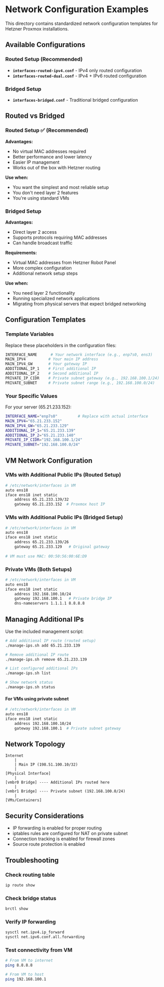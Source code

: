# Network Configuration Examples

This directory contains standardized network configuration templates for Hetzner Proxmox installations.

## Available Configurations

### Routed Setup (Recommended)

- **`interfaces-routed-ipv4.conf`** - IPv4 only routed configuration
- **`interfaces-routed-dual.conf`** - IPv4 + IPv6 routed configuration

### Bridged Setup

- **`interfaces-bridged.conf`** - Traditional bridged configuration

## Routed vs Bridged

### Routed Setup ✅ (Recommended)

**Advantages:**
- No virtual MAC addresses required
- Better performance and lower latency
- Easier IP management
- Works out of the box with Hetzner routing

**Use when:**
- You want the simplest and most reliable setup
- You don't need layer 2 features
- You're using standard VMs

### Bridged Setup

**Advantages:**
- Direct layer 2 access
- Supports protocols requiring MAC addresses
- Can handle broadcast traffic

**Requirements:**
- Virtual MAC addresses from Hetzner Robot Panel
- More complex configuration
- Additional network setup steps

**Use when:**
- You need layer 2 functionality
- Running specialized network applications
- Migrating from physical servers that expect bridged networking

## Configuration Templates

### Template Variables

Replace these placeholders in the configuration files:

```bash
INTERFACE_NAME      # Your network interface (e.g., enp7s0, ens3)
MAIN_IPV4          # Your main IP address
MAIN_IPV4_GW       # Your gateway IP
ADDITIONAL_IP_1    # First additional IP
ADDITIONAL_IP_2    # Second additional IP
PRIVATE_IP_CIDR    # Private subnet gateway (e.g., 192.168.100.1/24)
PRIVATE_SUBNET     # Private subnet range (e.g., 192.168.100.0/24)
```

### Your Specific Values

For your server (65.21.233.152):

```bash
INTERFACE_NAME="enp7s0"         # Replace with actual interface
MAIN_IPV4="65.21.233.152"
MAIN_IPV4_GW="65.21.233.129"
ADDITIONAL_IP_1="65.21.233.139"
ADDITIONAL_IP_2="65.21.233.140"
PRIVATE_IP_CIDR="192.168.100.1/24"
PRIVATE_SUBNET="192.168.100.0/24"
```

## VM Network Configuration

### VMs with Additional Public IPs (Routed Setup)

```bash
# /etc/network/interfaces in VM
auto ens18
iface ens18 inet static
    address 65.21.233.139/32
    gateway 65.21.233.152  # Proxmox host IP
```

### VMs with Additional Public IPs (Bridged Setup)

```bash
# /etc/network/interfaces in VM
auto ens18
iface ens18 inet static
    address 65.21.233.139/26
    gateway 65.21.233.129   # Original gateway
    
# VM must use MAC: 00:50:56:00:6E:D9
```

### Private VMs (Both Setups)

```bash
# /etc/network/interfaces in VM
auto ens18
iface ens18 inet static
    address 192.168.100.10/24
    gateway 192.168.100.1   # Private bridge IP
    dns-nameservers 1.1.1.1 8.8.8.8
```

## Managing Additional IPs

Use the included management script:

```bash
# Add additional IP route (routed setup)
./manage-ips.sh add 65.21.233.139

# Remove additional IP route
./manage-ips.sh remove 65.21.233.139

# List configured additional IPs
./manage-ips.sh list

# Show network status
./manage-ips.sh status
```

#### For VMs using private subnet

```bash
# /etc/network/interfaces in VM
auto ens18
iface ens18 inet static
    address 192.168.100.10/24
    gateway 192.168.100.1  # Private subnet gateway
```

## Network Topology

```text
Internet
    |
    | Main IP (198.51.100.10/32)
    |
[Physical Interface]
    |
[vmbr0 Bridge] ---- Additional IPs routed here
    |
[vmbr1 Bridge] ---- Private subnet (192.168.100.0/24)
    |
[VMs/Containers]
```

## Security Considerations

- IP forwarding is enabled for proper routing
- iptables rules are configured for NAT on private subnet
- Connection tracking is enabled for firewall zones
- Source route protection is enabled

## Troubleshooting

### Check routing table

```bash
ip route show
```

### Check bridge status

```bash
brctl show
```

### Verify IP forwarding

```bash
sysctl net.ipv4.ip_forward
sysctl net.ipv6.conf.all.forwarding
```

### Test connectivity from VM

```bash
# From VM to internet
ping 8.8.8.8

# From VM to host
ping 192.168.100.1
```

